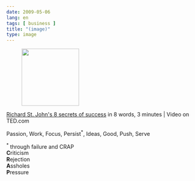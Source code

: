 ```yaml
---
date: 2009-05-06
lang: en
tags: [ business ]
title: "(image)"
type: image
---
```


<figure>
<a
href="https://hugo.ferreira.cc/richard-st-johns-8-secrets-of-success-in-8/attachment/1217/"
rel="attachment"><img
src="/wp-content/uploads/2009/05/buAmlI5IVn64lnk8fspheSUXo1_400-150x150.png"
width="150" height="150" /></a></figure>

[Richard St. John's 8 secrets of
success](http://www.ted.com/index.php/talks/richard_st_john_s_8_secrets_of_success.html)
in 8 words, 3 minutes  |  Video on TED.com

Passion, Work, Focus, Persist<sup>*</sup>, Ideas, Good, Push, Serve

<sup>*</sup> through failure and CRAP\
**C**riticism\
**R**ejection\
**A**ssholes\
**P**ressure

